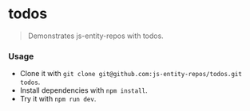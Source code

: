 # todos
> Demonstrates js-entity-repos with todos.

### Usage
- Clone it with `git clone git@github.com:js-entity-repos/todos.git todos`.
- Install dependencies with `npm install`.
- Try it with `npm run dev`.
